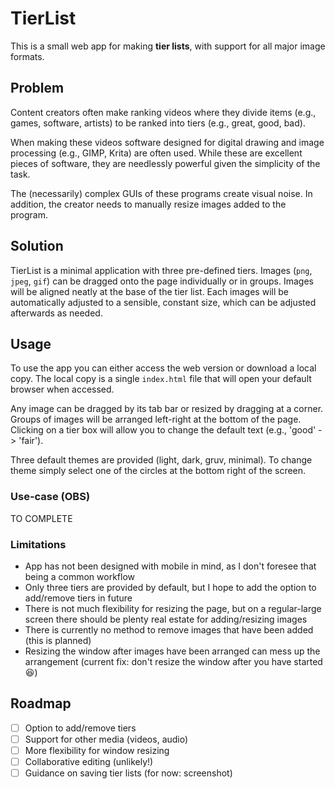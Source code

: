 # TierList

This is a small web app for making **tier lists**, with support for all major image formats.

## Problem

Content creators often make ranking videos where they divide items (e.g., games, software, artists) to be ranked into tiers (e.g., great, good, bad).

When making these videos software designed for digital drawing and image processing (e.g., GIMP, Krita) are often used. While these are excellent pieces of software, they are needlessly powerful given the simplicity of the task.

The (necessarily) complex GUIs of these programs create visual noise. In addition, the creator needs to manually resize images added to the program.

## Solution

TierList is a minimal application with three pre-defined tiers. Images (`png`, `jpeg`, `gif`) can be dragged onto the page individually or in groups. Images will be aligned neatly at the base of the tier list. Each images will be automatically adjusted to a sensible, constant size, which can be adjusted afterwards as needed.

## Usage

To use the app you can either access the web version or download a local copy. The local copy is a single `index.html` file that will open your default browser when accessed.

Any image can be dragged by its tab bar or resized by dragging at a corner. Groups of images will be arranged left-right at the bottom of the page. Clicking on a tier box will allow you to change the default text (e.g., 'good' -> 'fair').

Three default themes are provided (light, dark, gruv, minimal). To change theme simply select one of the circles at the bottom right of the screen.

### Use-case (OBS)

TO COMPLETE

### Limitations

- App has not been designed with mobile in mind, as I don't foresee that being a common workflow
- Only three tiers are provided by default, but I hope to add the option to add/remove tiers in future
- There is not much flexibility for resizing the page, but on a regular-large screen there should be plenty real estate for adding/resizing images
- There is currently no method to remove images that have been added (this is planned)
- Resizing the window after images have been arranged can mess up the arrangement (current fix: don't resize the window after you have started 😆)

## Roadmap

- [ ] Option to add/remove tiers
- [ ] Support for other media (videos, audio)
- [ ] More flexibility for window resizing
- [ ] Collaborative editing (unlikely!)
- [ ] Guidance on saving tier lists (for now: screenshot)
